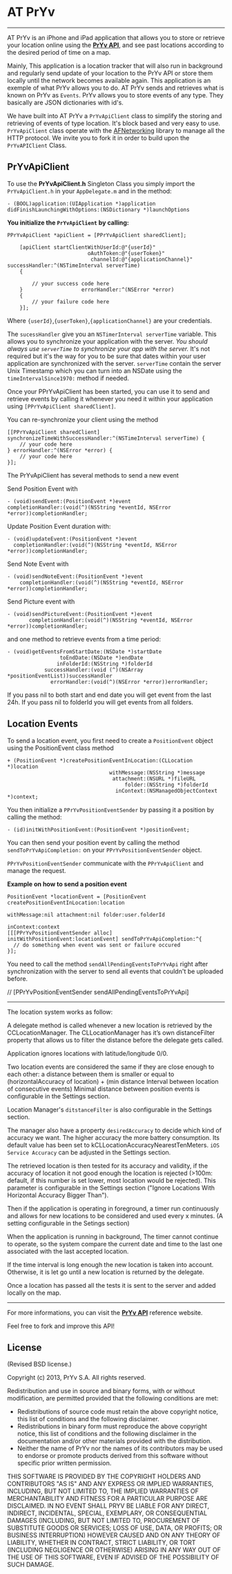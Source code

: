 AT PrYv
=======
_____

AT PrYv is an iPhone and iPad application that allows you to store or retrieve your location online using the [**PrYv API**](http://dev.pryv.com/), and see past locations according to the desired period of time on a map.

Mainly, This application is a location tracker that will also run in background and regularly send update of your location to the PrYv API or store them locally until the network becomes available again. This application is an exemple of what PrYv allows you to do. AT PrYv sends and retrieves what is known on PrYv as `Events`. PrYv allows you to store events of any type. They basically are JSON dictionaries with id's.

We have built into AT PrYv a `PrYvApiClient` class to simplify the storing and retrieving of events of type location. It's block based and very easy to use. 
`PrYvApiClient` class operate with the [AFNetworking](https://github.com/AFNetworking/AFNetworking) library to manage all the HTTP protocol. We invite you to fork it in order to build upon the `PrYvAPIClient` Class.

**PrYvApiClient**
-------

To use the **PrYvApiClient.h** Singleton Class you simply import the `PrYvApiClient.h` in your `AppDelegate.m` and in the method:

`- (BOOL)application:(UIApplication *)application didFinishLaunchingWithOptions:(NSDictionary *)launchOptions`

**You initialize the `PrYvApiClient` by calling:**



    PPrYvApiClient *apiClient = [PPrYvApiClient sharedClient];
    
        [apiClient startClientWithUserId:@"{userId}"
                              oAuthToken:@"{userToken}"
                               channelId:@"{applicationChannel}" successHandler:^(NSTimeInterval serverTime)
        {

            // your success code here
        }                   errorHandler:^(NSError *error)
        {
            // your failure code here
        }];

Where `{userId}`,`{userToken}`,`{applicationChannel}` are your credentials.

The `sucessHandler` give you an `NSTimerInterval serverTime` variable. This allows you to synchronize your application with the server. *You should always use `serverTime` to synchronize your app with the server.* It's not required but it's the way for you to be sure that dates within your user application are synchronized with the server. `serverTime` contain the server Unix Timestamp which you can turn into an NSDate using the `timeIntervalSince1970:` method if needed.

Once your PPrYvApiClient has been started, you can use it to send and retrieve events by calling it whenever you need it within your application using `[PPrYvApiClient sharedClient]`.

You can re-synchronize your client using the method

    [[PPrYvApiClient sharedClient] synchronizeTimeWithSuccessHandler:^(NSTimeInterval serverTime) {
        // your code here
    } errorHandler:^(NSError *error) {
        // your code here    
    }];
    

The PrYvApiClient has several methods to send a new event

Send Position Event with

    - (void)sendEvent:(PositionEvent *)event 
    completionHandler:(void(^)(NSString *eventId, NSError *error))completionHandler;

Update Position Event duration with:

    - (void)updateEvent:(PositionEvent *)event 
      completionHandler:(void(^)(NSString *eventId, NSError *error))completionHandler;

Send Note Event with

    - (void)sendNoteEvent:(PositionEvent *)event
        completionHandler:(void(^)(NSString *eventId, NSError *error))completionHandler;

Send Picture event with

    - (void)sendPictureEvent:(PositionEvent *)event
           completionHandler:(void(^)(NSString *eventId, NSError *error))completionHandler;
    
              
and one method to retrieve events from a time period:

    - (void)getEventsFromStartDate:(NSDate *)startDate
                     toEndDate:(NSDate *)endDate
                    inFolderId:(NSString *)folderId
                successHandler:(void (^)(NSArray *positionEventList))successHandler
                  errorHandler:(void(^)(NSError *error))errorHandler;
                  
If you pass nil to both start and end date you will get event from the last 24h. If you pass nil to folderId you will get events from all folders.

**Location Events**
-------

To send a location event, you first need to create a `PositionEvent` object using the PositionEvent class method

    + (PositionEvent *)createPositionEventInLocation:(CLLocation *)location
                                     withMessage:(NSString *)message
                                      attachment:(NSURL *)fileURL
                                          folder:(NSString *)folderId
                                       inContext:(NSManagedObjectContext *)context;
                                       

You then initialize a `PPrYvPositionEventSender` by passing it a position by calling the method:

    - (id)initWithPositionEvent:(PositionEvent *)positionEvent;

You can then send your position event by calling the method `sendToPrYvApiCompletion:` on your `PPrYvPositionEventSender` object. 

`PPrYvPositionEventSender` communicate with the `PPrYvApiClient` and manage the request.

**Example on how to send a position event**

    PositionEvent *locationEvent = [PositionEvent createPositionEventInLocation:location
                                                                    withMessage:nil attachment:nil folder:user.folderId
                                                                      inContext:context
    [[[PPrYvPositionEventSender alloc] initWithPositionEvent:locationEvent] sendToPrYvApiCompletion:^{
      // do something when event was sent or failure occured
    }];

You need to call the method `sendAllPendingEventsToPrYvApi` right after synchronization with the server to send all events that couldn't be uploaded before.
    
// 
    [PPrYvPositionEventSender sendAllPendingEventsToPrYvApi]


_____
The location system works as follow:

A delegate method is called whenever a new location is retrieved by the CCLocationManager. The CLLocationManager has it’s own distanceFilter property that allows us to filter the distance before the delegate gets called. 

Application ignores locations with latitude/longitude 0/0.
 
Two location events are considered the same if they are close enough to each other: a distance between them is 
smaller or equal to (horizontalAccuracy of location) + (min distance Interval between location of consecutive events)
Minimal distance between position events is configurable in the Settings section.

Location Manager's `ditstanceFilter` is also configurable in the Settings section.

The manager also have a property `desiredAccuracy` to decide which kind of accuracy we want. The higher accuracy the more battery consumption. Its default value has been set to kCLLocationAccuracyNearestTenMeters. 
`iOS Service Accuracy` can be adjusted in the Settings section.

The retrieved location is then tested for its accuracy and validity, if the accuracy of location it not good enough the location is rejected (>100m: default, if this number is set lower, most location would be rejected).
This parameter is configurable in the Settings section ("Ignore Locations With Horizontal Accuracy Bigger Than").

Then if the application is operating in foreground, a timer run continuously and allows for new locations to be considered and used every x minutes. (A setting configurable in the Setings section)

When the application is running in background, The timer cannot continue to operate, so the system compare the current date and time to the last one associated with the last accepted location.

If the time interval is long enough the new location is taken into account. Otherwise, it is let go until a new location is returned by the delegate. 

Once a location has passed all the tests it is sent to the server and added locally on the map.

_____
For more informations, you can visit the [**PrYv API**](http://dev.pryv.com/) reference website.

Feel free to fork and improve this API!


## License

(Revised BSD license.)

Copyright (c) 2013, PrYv S.A. All rights reserved.

Redistribution and use in source and binary forms, with or without modification, are permitted provided that the following conditions are met:

* Redistributions of source code must retain the above copyright notice, this list of conditions and the following disclaimer.
* Redistributions in binary form must reproduce the above copyright notice, this list of conditions and the following disclaimer in the documentation and/or other materials provided with the distribution.
* Neither the name of PrYv nor the names of its contributors may be used to endorse or promote products derived from this software without specific prior written permission.

THIS SOFTWARE IS PROVIDED BY THE COPYRIGHT HOLDERS AND CONTRIBUTORS "AS IS" AND ANY EXPRESS OR IMPLIED WARRANTIES, INCLUDING, BUT NOT LIMITED TO, THE IMPLIED WARRANTIES OF MERCHANTABILITY AND FITNESS FOR A PARTICULAR PURPOSE ARE DISCLAIMED. IN NO EVENT SHALL PRYV BE LIABLE FOR ANY DIRECT, INDIRECT, INCIDENTAL, SPECIAL, EXEMPLARY, OR CONSEQUENTIAL DAMAGES (INCLUDING, BUT NOT LIMITED TO, PROCUREMENT OF SUBSTITUTE GOODS OR SERVICES; LOSS OF USE, DATA, OR PROFITS; OR BUSINESS INTERRUPTION) HOWEVER CAUSED AND ON ANY THEORY OF LIABILITY, WHETHER IN CONTRACT, STRICT LIABILITY, OR TORT (INCLUDING NEGLIGENCE OR OTHERWISE) ARISING IN ANY WAY OUT OF THE USE OF THIS SOFTWARE, EVEN IF ADVISED OF THE POSSIBILITY OF SUCH DAMAGE.
